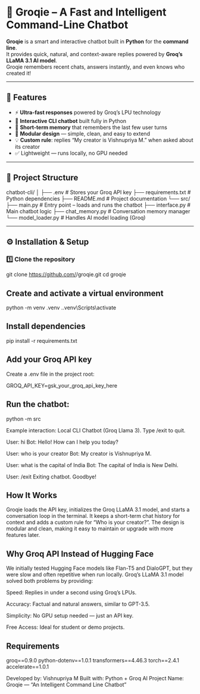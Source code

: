 # 🤖 Groqie – A Fast and Intelligent Command-Line Chatbot

**Groqie** is a smart and interactive chatbot built in **Python** for the **command line**.  
It provides quick, natural, and context-aware replies powered by **Groq’s LLaMA 3.1 AI model**.  
Groqie remembers recent chats, answers instantly, and even knows who created it!

---

## 🚀 Features

- ⚡ **Ultra-fast responses** powered by Groq’s LPU technology  
- 💬 **Interactive CLI chatbot** built fully in Python  
- 🧠 **Short-term memory** that remembers the last few user turns  
- 🧩 **Modular design** — simple, clean, and easy to extend  
- 💡 **Custom rule**: replies “My creator is Vishnupriya M.” when asked about its creator  
- ✅ Lightweight — runs locally, no GPU needed  

---

## 🧩 Project Structure
chatbot-cli/
│
├── .env # Stores your Groq API key
├── requirements.txt # Python dependencies
├── README.md # Project documentation
└── src/
├── main.py # Entry point – loads and runs the chatbot
├── interface.py # Main chatbot logic
├── chat_memory.py # Conversation memory manager
└── model_loader.py # Handles AI model loading (Groq)


---

## ⚙️ Installation & Setup

### 1️⃣ Clone the repository
git clone https://github.com/<vishnupriya murki>/groqie.git
cd groqie

## Create and activate a virtual environment
python -m venv .venv
.\.venv\Scripts\activate

## Install dependencies
pip install -r requirements.txt

## Add your Groq API key

Create a .env file in the project root:

GROQ_API_KEY=gsk_your_groq_api_key_here



## Run the chatbot:
python -m src


Example interaction:
Local CLI Chatbot (Groq Llama 3). Type /exit to quit.

User: hi
Bot: Hello! How can I help you today?

User: who is your creator
Bot: My creator is Vishnupriya M.

User: what is the capital of India
Bot: The capital of India is New Delhi.

User: /exit
Exiting chatbot. Goodbye!


## How It Works

Groqie loads the API key, initializes the Groq LLaMA 3.1 model, and starts a conversation loop in the terminal.
It keeps a short-term chat history for context and adds a custom rule for “Who is your creator?”.
The design is modular and clean, making it easy to maintain or upgrade with more features later.


## Why Groq API Instead of Hugging Face

We initially tested Hugging Face models like Flan-T5 and DialoGPT, but they were slow and often repetitive when run locally.
Groq’s LLaMA 3.1 model solved both problems by providing:

Speed: Replies in under a second using Groq’s LPUs.

Accuracy: Factual and natural answers, similar to GPT-3.5.

Simplicity: No GPU setup needed — just an API key.

Free Access: Ideal for student or demo projects.



## Requirements

groq==0.9.0
python-dotenv==1.0.1
transformers==4.46.3
torch==2.4.1
accelerate==1.0.1


Developed by: Vishnupriya M
Built with:  Python + Groq AI
Project Name: Groqie — “An Intelligent Command Line Chatbot”

